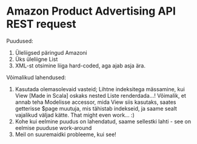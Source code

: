 Amazon Product Advertising API REST request
============================================

Puudused:
1) Üleliigsed päringud Amazoni
2) Üks üleliigne List
2) XML-st otsimine liiga hard-coded, aga ajab asja ära.

Võimalikud lahendused:
1)  Kasutada olemasolevaid vasteid; Lihtne indeksitega mässamine, kui View [Made in Scala] oskaks nested Liste renderdada...! 
Võimalik, et annab teha Modelisse accessor, mida View siis kasutaks, saates getterisse $page muutuja, mis tähistab indekseid, ja saame sealt vajalikud väljad kätte. That might even work... :)
2) Kohe kui eelmine puudus on lahendatud, saame sellestki lahti - see on eelmise puuduse work-around
3) Meil on suuremaidki probleeme, kui see!
